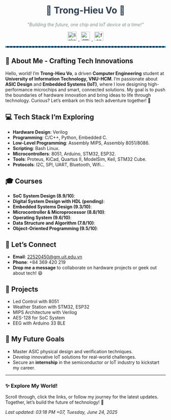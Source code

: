 <div align="center">
  <h1 style="color: #2c3e50;">🌟 Trong-Hieu Vo 🌟</h1>
  <p style="font-style: italic; color: #7f8c8d;">"Building the future, one chip and IoT device at a time!"</p>

  <!-- Social Icons with a tech vibe -->
  <a href="https://www.linkedin.com/in/tronghieuv/" target="_blank">
    <img src="https://img.shields.io/badge/LinkedIn-0077B5?style=for-the-badge&logo=linkedin&logoColor=white&label=Connect%20with%20me" alt="linkedin" style="margin: 0 5px;" height="28"/>
  </a>
  <a href="mailto:tronghieuv@example.com" target="_blank">
    <img src="https://img.shields.io/badge/Gmail-D14836?style=for-the-badge&logo=gmail&logoColor=white&label=Email%20me" alt="gmail" style="margin: 0 5px;" height="28"/>
  </a>
  <a href="https://www.facebook.com/tronghieuv" target="_blank">
    <img src="https://img.shields.io/badge/Facebook-1877F2?style=for-the-badge&logo=facebook&logoColor=white&label=Say%20Hi!" alt="facebook" style="margin: 0 5px;" height="28"/>
  </a>
</div>

<hr style="border: 2px dashed #3498db;">

## 🚀 About Me - Crafting Tech Innovations
Hello, world! I’m **Trong-Hieu Vo**, a driven **Computer Engineering** student at **University of Information Technology, VNU-HCM**. I’m passionate about **ASIC Design** and **Embedded Systems (IoT)**, where I love designing high-performance microchips and smart, connected solutions. My goal is to push the boundaries of hardware innovation and bring ideas to life through technology. Curious? Let’s embark on this tech adventure together! 🎉

## 💻 Tech Stack I’m Exploring
- **Hardware Design**: Verilog
- **Programming**: C/C++, Python, Embedded C.
- **Low-Level Programming**: Assembly MIPS, Assembly 8051/8086.
- **Scripting**: Bash Linux.
- **Microcontrollers**: 8051, Arduino, STM32, ESP32.
- **Tools**: Proteus, KiCad, Quartus II, ModelSim, Keil, STM32 Cube.
- **Protocols**: I2C, SPI, UART, Bluetooth, Wifi...

## 🎓 Courses
- **SoC System Design (8.9/10)**: 
- **Digital System Design with HDL (pending)**: 
- **Embedded Systems Design (9.3/10)**: 
- **Microcontroller & Microprocessor (8.8/10)**: 
- **Operating System (9.6/10)**: 
- **Data Structure and Algorithm (7.8/10)**:
- **Object-Oriented Programming (9.5/10)**:
  
## 📩 Let’s Connect
- **Email**: [22520450@gm.uit.edu.vn](mailto:22520450@gm.uit.edu.vn)
- **Phone**: +84 369 420 219 
- **Drop me a message** to collaborate on hardware projects or geek out about tech! 😄

## 🌱 Projects
- Led Control with 8051
- Weather Station with STM32, ESP32
- MIPS Architecture with Verilog
- AES-128 for SoC System
- EEG with Arduino 33 BLE

## 🎯 My Future Goals
- Master ASIC physical design and verification techniques.
- Develop innovative IoT solutions for real-world challenges.
- Secure an **internship** in the semiconductor or IoT industry to kickstart my career.

---

### ✨ Explore My World!
Scroll through, click the links, or follow my journey for the latest updates. Together, let’s build the future of technology! 🚀

*Last updated: 03:18 PM +07, Tuesday, June 24, 2025*
